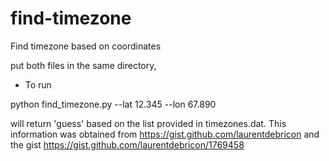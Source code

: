 find-timezone
=============

Find timezone based on coordinates

put both files in the same directory, 

- To run

python find_timezone.py --lat 12.345 --lon 67.890

will return 'guess' based on the list provided in timezones.dat. This information was obtained from https://gist.github.com/laurentdebricon and the gist https://gist.github.com/laurentdebricon/1769458
